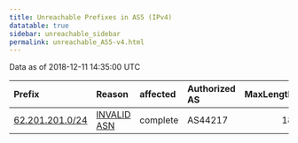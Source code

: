 ```yaml
---
title: Unreachable Prefixes in AS5 (IPv4)
datatable: true
sidebar: unreachable_sidebar
permalink: unreachable_AS5-v4.html
---
```


Data as of 2018-12-11 14:35:00 UTC


<div class="datatable-begin"></div>

| Prefix                                                   | Reason                                                                                             | affected   | Authorized AS   |   MaxLength | Anchor                                         |   unreachable /24s |
|:---------------------------------------------------------|:---------------------------------------------------------------------------------------------------|:-----------|:----------------|------------:|:-----------------------------------------------|-------------------:|
| [62.201.201.0/24](https://stat.ripe.net/62.201.201.0/24) | [INVALID ASN](https://rpki-validator.ripe.net/announcement-preview?asn=AS5&prefix=62.201.201.0/24) | complete   | AS44217         |          18 | [RIPE](unreachable_RIPE_NCC_RPKI_Root-v4.html) |                  1 |

<div class="datatable-end"></div>